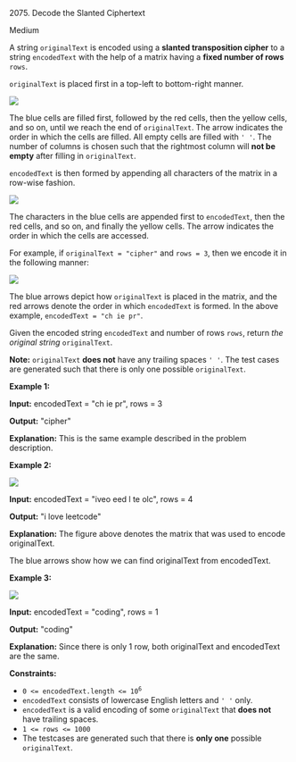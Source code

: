 2075\. Decode the Slanted Ciphertext

Medium

A string `originalText` is encoded using a **slanted transposition cipher** to a string `encodedText` with the help of a matrix having a **fixed number of rows** `rows`.

`originalText` is placed first in a top-left to bottom-right manner.

![](https://leetcode-in-java.github.io/src/main/java/g2001_2100/s2075_decode_the_slanted_ciphertext/exa11.png)

The blue cells are filled first, followed by the red cells, then the yellow cells, and so on, until we reach the end of `originalText`. The arrow indicates the order in which the cells are filled. All empty cells are filled with `' '`. The number of columns is chosen such that the rightmost column will **not be empty** after filling in `originalText`.

`encodedText` is then formed by appending all characters of the matrix in a row-wise fashion.

![](https://leetcode-in-java.github.io/src/main/java/g2001_2100/s2075_decode_the_slanted_ciphertext/exa12.png)

The characters in the blue cells are appended first to `encodedText`, then the red cells, and so on, and finally the yellow cells. The arrow indicates the order in which the cells are accessed.

For example, if `originalText = "cipher"` and `rows = 3`, then we encode it in the following manner:

![](https://leetcode-in-java.github.io/src/main/java/g2001_2100/s2075_decode_the_slanted_ciphertext/desc2.png)

The blue arrows depict how `originalText` is placed in the matrix, and the red arrows denote the order in which `encodedText` is formed. In the above example, `encodedText = "ch ie pr"`.

Given the encoded string `encodedText` and number of rows `rows`, return _the original string_ `originalText`.

**Note:** `originalText` **does not** have any trailing spaces `' '`. The test cases are generated such that there is only one possible `originalText`.

**Example 1:**

**Input:** encodedText = "ch ie pr", rows = 3

**Output:** "cipher"

**Explanation:** This is the same example described in the problem description. 

**Example 2:**

![](https://leetcode-in-java.github.io/src/main/java/g2001_2100/s2075_decode_the_slanted_ciphertext/exam1.png)

**Input:** encodedText = "iveo eed l te olc", rows = 4

**Output:** "i love leetcode"

**Explanation:** The figure above denotes the matrix that was used to encode originalText.

The blue arrows show how we can find originalText from encodedText. 

**Example 3:**

![](https://leetcode-in-java.github.io/src/main/java/g2001_2100/s2075_decode_the_slanted_ciphertext/eg2.png)

**Input:** encodedText = "coding", rows = 1

**Output:** "coding"

**Explanation:** Since there is only 1 row, both originalText and encodedText are the same. 

**Constraints:**

*   <code>0 <= encodedText.length <= 10<sup>6</sup></code>
*   `encodedText` consists of lowercase English letters and `' '` only.
*   `encodedText` is a valid encoding of some `originalText` that **does not** have trailing spaces.
*   `1 <= rows <= 1000`
*   The testcases are generated such that there is **only one** possible `originalText`.